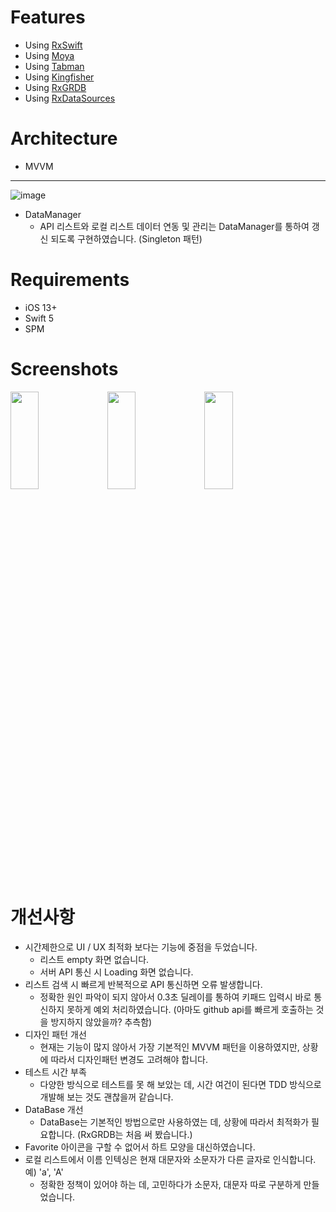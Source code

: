 Features
========
- Using [RxSwift](https://github.com/reactiveX/Rxswift.git)
- Using [Moya](https://github.com/Moya/Moya)
- Using [Tabman](https://github.com/uias/Tabman)
- Using [Kingfisher](https://github.com/onevcat/Kingfisher)
- Using [RxGRDB](https://github.com/RxSwiftCommunity/RxGRDB)
- Using [RxDataSources](https://github.com/RxSwiftCommunity/RxDataSources)

Architecture
============
- MVVM
------
![image](https://user-images.githubusercontent.com/111618993/186404825-472175e4-5009-4588-bc93-5a3790de9a18.png)

- DataManager
  + API 리스트와 로컬 리스트 데이터 연동 및 관리는 DataManager를 통하여 갱신 되도록 구현하였습니다. (Singleton 패턴)

Requirements
============
- iOS 13+
- Swift 5
- SPM

Screenshots
===========
<img src="https://user-images.githubusercontent.com/111618993/186406406-4798109a-784e-4593-b8d5-c09290d29faa.PNG" width="30%" height="20%"></img>
<img src="https://user-images.githubusercontent.com/111618993/186406432-0cc6b638-d4ac-4562-a03c-f4aca1ea9ef5.PNG" width="30%" height="20%"></img>
<img src="https://user-images.githubusercontent.com/111618993/186406446-dc2b5e19-78b5-4105-a1f2-677467096bdf.PNG" width="30%" height="20%"></img>

개선사항
======
- 시간제한으로 UI / UX 최적화 보다는 기능에 중점을 두었습니다. 
  * 리스트 empty 화면 없습니다.
  * 서버 API 통신 시 Loading 화면 없습니다.
- 리스트 검색 시 빠르게 반복적으로 API 통신하면 오류 발생합니다.
  * 정확한 원인 파악이 되지 않아서 0.3초 딜레이를 통하여 키패드 입력시 바로 통신하지 못하게 예외 처리하였습니다. (아마도 github api를 빠르게 호출하는 것을 방지하지 않았을까? 추측함)
- 디자인 패턴 개선
  * 현재는 기능이 많지 않아서 가장 기본적인 MVVM 패턴을 이용하였지만, 상황에 따라서 디자인패턴 변경도 고려해야 합니다.
- 테스트 시간 부족
  * 다양한 방식으로 테스트를 못 해 보았는 데, 시간 여건이 된다면 TDD 방식으로 개발해 보는 것도 괜찮을꺼 같습니다.
- DataBase 개선
  * DataBase는 기본적인 방법으로만 사용하였는 데, 상황에 따라서 최적화가 필요합니다. (RxGRDB는 처음 써 봤습니다.)
- Favorite 아이콘을 구할 수 없어서 하트 모양을 대신하였습니다.
- 로컬 리스트에서 이름 인텍싱은 현재 대문자와 소문자가 다른 글자로 인식합니다. 예) 'a', 'A'
  * 정확한 정책이 있어야 하는 데, 고민하다가 소문자, 대문자 따로 구분하게 만들었습니다.

